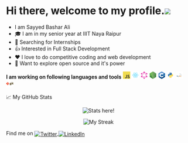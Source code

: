# Hi there, welcome to my profile.<img src="https://media.giphy.com/media/hvRJCLFzcasrR4ia7z/giphy.gif" width="25px">

- I am Sayyed Bashar Ali
- 🎓 I am in my senior year at IIIT Naya Raipur
- 👀 Searching for Internships
- 👍 Interested in Full Stack Development
- ❤️ I love to do competitive coding and web development
- 💪 Want to explore open source and it's power

**I am working on following languages and tools**
<code><img height="20" src="https://raw.githubusercontent.com/github/explore/80688e429a7d4ef2fca1e82350fe8e3517d3494d/topics/javascript/javascript.png"></code>
<code><img height="20" src="https://raw.githubusercontent.com/github/explore/80688e429a7d4ef2fca1e82350fe8e3517d3494d/topics/react/react.png"></code>
<code><img height="20" src="https://raw.githubusercontent.com/github/explore/5c058a388828bb5fde0bcafd4bc867b5bb3f26f3/topics/graphql/graphql.png"></code>
<code><img height="20" src="https://raw.githubusercontent.com/github/explore/80688e429a7d4ef2fca1e82350fe8e3517d3494d/topics/nodejs/nodejs.png"></code>
<code><img height="20" src="https://raw.githubusercontent.com/github/explore/80688e429a7d4ef2fca1e82350fe8e3517d3494d/topics/cpp/cpp.png"></code>
<code><img height="20" src="https://raw.githubusercontent.com/github/explore/80688e429a7d4ef2fca1e82350fe8e3517d3494d/topics/python/python.png"></code>
<code><img height="20" src="https://raw.githubusercontent.com/github/explore/80688e429a7d4ef2fca1e82350fe8e3517d3494d/topics/mysql/mysql.png"></code>
<code><img height="20" src="https://raw.githubusercontent.com/github/explore/80688e429a7d4ef2fca1e82350fe8e3517d3494d/topics/git/git.png"></code>

📈 My GitHub Stats

<p align="center"> <img src="https://github-readme-stats.vercel.app/api?username=Bash009&show_icons=true&theme=gotham" alt="Stats here!" />
<p align="center"><img src="https://github-readme-streak-stats.herokuapp.com/?user=Bash009&show_icons=true&theme=react&locale=en&layout=demo" alt="My Streak" /></p>

Find me on
<a href="https://twitter.com/BasharAli101">
<img align="center" alt="Twitter" width="25px" src="https://raw.githubusercontent.com/peterthehan/peterthehan/master/assets/twitter.svg" />
</a>
<a href="https://www.linkedin.com/in/sayyed-bashar-ali-804915192/">
<img align="center" alt="LinkedIn" width="25px" src="https://raw.githubusercontent.com/peterthehan/peterthehan/master/assets/linkedin.svg" />
</a>
